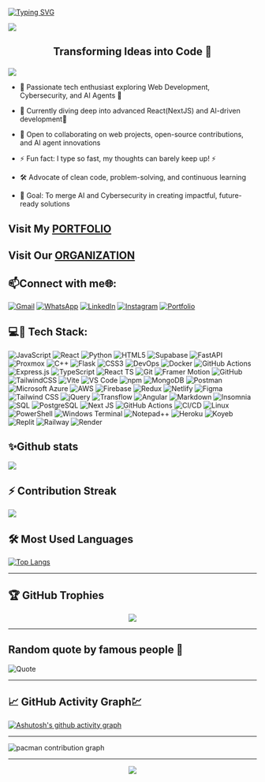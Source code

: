 [![Typing SVG](https://readme-typing-svg.herokuapp.com?font=Fira+Code&weight=600&size=25&duration=4000&pause=10&center=true&vCenter=true&width=435&lines=Hello!+Am+Arnold;A+software+Developer;API+Architect;Welcome+to+my+profile;Ready+for+collaboration)](https://git.io/typing-svg)

  <a><img src='https://i.imgur.com/LyHic3i.gif'/></a>
  ## <p align="center"> Transforming Ideas into Code 👑</p>
  <a><img src='https://i.imgur.com/LyHic3i.gif'/></a>

- 👀 Passionate tech enthusiast exploring Web Development, Cybersecurity, and AI Agents 🚀

- 🌱 Currently diving deep into advanced React(NextJS) and AI-driven development🤖

- 💞️ Open to collaborating on web projects, open-source contributions, and AI agent innovations

- ⚡ Fun fact: I type so fast, my thoughts can barely keep up! ⚡

- 🛠️ Advocate of clean code, problem-solving, and continuous learning

- 🎯 Goal: To merge AI and Cybersecurity in creating impactful, future-ready solutions


 
## <div>  Visit My <a href="https://stack-by-arnold.vercel.app/"> PORTFOLIO </a> </div>
## <div>  Visit Our <a  href="https://we-re-arnold-official.vercel.app/"> ORGANIZATION </a> </div>





<!---
nianod/nianod is a ✨ special ✨ repository because its `README.md` (this file) appears on your GitHub profile.
You can click the Preview link to take a look at your changes.
--->
 ## 📫Connect with me🌐:
[![Gmail](https://img.shields.io/badge/Gmail-D14836?style=for-the-badge&logo=gmail&logoColor=white)](mailto:arnoldkk422@gmail.com)
[![WhatsApp](https://img.shields.io/badge/WhatsApp-25D366?style=for-the-badge&logo=whatsapp&logoColor=white)](https://wa.link/ft2zsu)
[![LinkedIn](https://img.shields.io/badge/LinkedIn-0A66C2?style=for-the-badge&logo=linkedin&logoColor=white)](www.linkedin.com/in/arnold-wanza-b51654330)
[![Instagram](https://img.shields.io/badge/Instagram-%23E4405F.svg?style=for-the-badge&logo=instagram&logoColor=white)](https://www.instagram.com/ar_nold._/)
[![Portfolio](https://img.shields.io/badge/Portfolio-000000?style=for-the-badge&logo=About.me&logoColor=white)](https://stack-by-arnold.vercel.app/)



## 💻🧷 Tech Stack:
![JavaScript](https://img.shields.io/badge/JavaScript-F7DF1E?style=for-the-badge&logo=javascript&logoColor=black)
![React](https://img.shields.io/badge/React-20232A?style=for-the-badge&logo=react&logoColor=61DAFB)
![Python](https://img.shields.io/badge/Python-3776AB?style=for-the-badge&logo=python&logoColor=white)
![HTML5](https://img.shields.io/badge/HTML5-E34F26?style=for-the-badge&logo=html5&logoColor=white)
![Supabase](https://img.shields.io/badge/Supabase-3FCF8E?style=for-the-badge&logo=supabase&logoColor=white)
![FastAPI](https://img.shields.io/badge/FastAPI-005571?style=for-the-badge&logo=fastapi&logoColor=white)
![Proxmox](https://img.shields.io/badge/Proxmox-E57000?style=for-the-badge&logo=proxmox&logoColor=white)
![C++](https://img.shields.io/badge/C++-00599C?style=for-the-badge&logo=cplusplus&logoColor=white)
![Flask](https://img.shields.io/badge/Flask-000000?style=for-the-badge&logo=flask&logoColor=white)
![CSS3](https://img.shields.io/badge/CSS3-1572B6?style=for-the-badge&logo=css3&logoColor=white)
![DevOps](https://img.shields.io/badge/DevOps-0A0A0A?style=for-the-badge&logo=azuredevops&logoColor=white)
![Docker](https://img.shields.io/badge/Docker-2496ED?style=for-the-badge&logo=docker&logoColor=white)
![GitHub Actions](https://img.shields.io/badge/GitHub_Actions-2088FF?style=for-the-badge&logo=githubactions&logoColor=white)
![Express.js](https://img.shields.io/badge/Express.js-000000?style=for-the-badge&logo=express&logoColor=white)
![TypeScript](https://img.shields.io/badge/TypeScript-3178C6?style=for-the-badge&logo=typescript&logoColor=white)
![React TS](https://img.shields.io/badge/React_TS-3178C6?style=for-the-badge&logo=react&logoColor=white)
![Git](https://img.shields.io/badge/Git-F05032?style=for-the-badge&logo=git&logoColor=white)
![Framer Motion](https://img.shields.io/badge/Framer%20Motion-0055FF?style=for-the-badge&logo=framer&logoColor=white)
![GitHub](https://img.shields.io/badge/GitHub-181717?style=for-the-badge&logo=github&logoColor=white)
![TailwindCSS](https://img.shields.io/badge/TailwindCSS-%2338B2AC?style=for-the-badge&logo=tailwind-css&logoColor=white)
![Vite](https://img.shields.io/badge/Vite-646CFF?style=for-the-badge&logo=vite&logoColor=white)
![VS Code](https://img.shields.io/badge/VS%20Code-007ACC?style=for-the-badge&logo=visual-studio-code&logoColor=white)
![npm](https://img.shields.io/badge/npm-CB3837?style=for-the-badge&logo=npm&logoColor=white)
![MongoDB](https://img.shields.io/badge/MongoDB-47A248?style=for-the-badge&logo=mongodb&logoColor=white)
![Postman](https://img.shields.io/badge/Postman-FF6C37?style=for-the-badge&logo=postman&logoColor=white)
![Microsoft Azure](https://img.shields.io/badge/Microsoft%20Azure-0089D6?style=for-the-badge&logo=microsoftazure&logoColor=white)
![AWS](https://img.shields.io/badge/AWS-232F3E?style=for-the-badge&logo=amazonaws&logoColor=FF9900)
![Firebase](https://img.shields.io/badge/Firebase-039BE5?style=for-the-badge&logo=firebase&logoColor=FFCA28)
![Redux](https://img.shields.io/badge/Redux-593D88?style=for-the-badge&logo=redux&logoColor=white)
![Netlify](https://img.shields.io/badge/Netlify-00C7B7?style=for-the-badge&logo=netlify&logoColor=white)
![Figma](https://img.shields.io/badge/Figma-F24E1E?style=for-the-badge&logo=figma&logoColor=white)
![Tailwind CSS](https://img.shields.io/badge/Tailwind_CSS-06B6D4?style=for-the-badge&logo=tailwindcss&logoColor=white)
![jQuery](https://img.shields.io/badge/jQuery-0769AD?style=for-the-badge&logo=jquery&logoColor=white)
![Transflow](https://img.shields.io/badge/Transflow-00A8E8?style=for-the-badge&logoColor=white)
![Angular](https://img.shields.io/badge/Angular-DD0031?style=for-the-badge&logo=angular&logoColor=white)
![Markdown](https://img.shields.io/badge/Markdown-000000?style=for-the-badge&logo=markdown&logoColor=white)
![Insomnia](https://img.shields.io/badge/Insomnia-4000BF?style=for-the-badge&logo=insomnia&logoColor=white)
![SQL](https://img.shields.io/badge/SQL-336791?style=for-the-badge&logo=database&logoColor=white)
![PostgreSQL](https://img.shields.io/badge/PostgreSQL-4169E1?style=for-the-badge&logo=postgresql&logoColor=white)
![Next JS](https://img.shields.io/badge/Next.js-000000?style=for-the-badge&logo=nextdotjs&logoColor=white)
![GitHub Actions](https://img.shields.io/badge/GitHub%20Actions-2088FF?style=for-the-badge&logo=githubactions&logoColor=white)
![CI/CD](https://img.shields.io/badge/CI%2FCD-0A66C2?style=for-the-badge&logo=azuredevops&logoColor=white)
![Linux](https://img.shields.io/badge/Linux-FCC624?style=for-the-badge&logo=linux&logoColor=black)
![PowerShell](https://img.shields.io/badge/PowerShell-5391FE?style=for-the-badge&logo=powershell&logoColor=white)
![Windows Terminal](https://img.shields.io/badge/Windows%20Terminal-4D4D4D?style=for-the-badge&logo=windows-terminal&logoColor=white)
 ![Notepad++](https://img.shields.io/badge/Notepad++-90E59A?style=for-the-badge&logo=notepad++&logoColor=black)
![Heroku](https://img.shields.io/badge/Heroku-430098?style=for-the-badge&logo=heroku&logoColor=white)
![Koyeb](https://img.shields.io/badge/Koyeb-131313?style=for-the-badge&logo=koyeb&logoColor=white)
![Replit](https://img.shields.io/badge/Replit-F26207?style=for-the-badge&logo=replit&logoColor=white)
![Railway](https://img.shields.io/badge/Railway-000000?style=for-the-badge&logo=railway&logoColor=white)
![Render](https://img.shields.io/badge/Render-46E3B7?style=for-the-badge&logo=render&logoColor=black)

## ✨Github stats
<p><a href="https://github.com/nianod"><img src="https://github-readme-stats.vercel.app/api?username=nianod&show_icons=true&theme=radical"></a></p>


## ⚡ Contribution Streak  
![](https://nirzak-streak-stats.vercel.app/?user=nianod&theme=radical&hide_border=false)<br/>


## 🛠️ Most Used Languages
[![Top Langs](https://github-readme-stats.vercel.app/api/top-langs/?username=nianod&layout=donut-vertical&langs_count=8&bg_color=161B22&title_color=58A6FF&text_color=F8F8F2)](https://github.com/anuraghazra/github-readme-stats)

---

## 🏆 GitHub Trophies
<p align="center">
  <img src="https://github-profile-trophy.vercel.app/?username=nianod&theme=radical&no-bg=true&no-frame=true" />
</p>


---

  ## Random quote by famous people 🧠
![Quote](https://quotes-github-readme.vercel.app/api?type=horizontal&theme=tokyonight)

---
## 📈 GitHub Activity Graph💹  
[![Ashutosh's github activity graph](https://github-readme-activity-graph.vercel.app/graph?username=nianod&theme=react-dark)](https://github.com/ashutosh00710/github-readme-activity-graph)

---

<picture>
  <source media="(prefers-color-scheme: dark)" srcset="https://raw.githubusercontent.com/endisuwandii/endisuwandii/output/pacman-contribution-graph-dark.svg">
  <source media="(prefers-color-scheme: light)" srcset="https://raw.githubusercontent.com/endisuwandii/endisuwandii/output/pacman-contribution-graph.svg">
  <img alt="pacman contribution graph" src="https://raw.githubusercontent.com/endisuwandii/endisuwandii/output/pacman-contribution-graph.svg">
</picture>

---

<p align="center">
     <img src="https://capsule-render.vercel.app/api?type=waving&color=gradient&height=100&section=footer"/>
</p>




